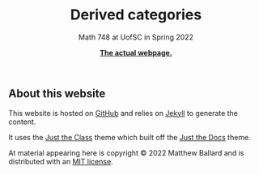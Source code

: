 <p align="center">
    <h1 align="center">Derived categories</h1>
    <p align="center">Math 748 at UofSC in Spring 2022</p>
    <p align="center"><strong><a href="https://748.s22.matthewrobertballard.com">The actual webpage.</a></strong></p>
    <br>
</p>

## About this website

This website is hosted on [GitHub](https://github.com) and relies on [Jekyll](https://jekyllrb.com/) 
to generate the content. 

It uses the [Just the Class](https://kevinl.info/just-the-class/) theme which built off 
the [Just the Docs](https://pmarsceill.github.io/just-the-docs/) theme. 

At material appearing here is copyright &copy; 2022 Matthew Ballard and is distributed with an 
[MIT license](http://opensource.org/licenses/MIT). 
